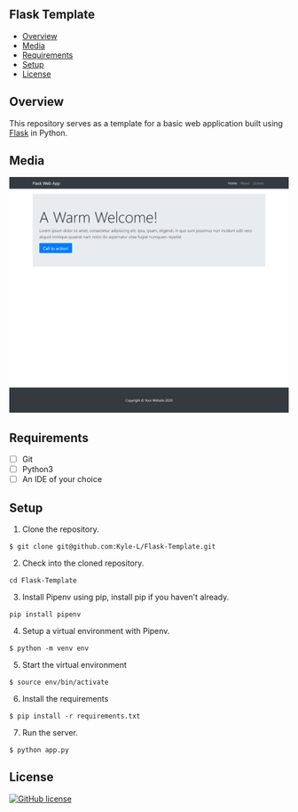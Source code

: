 ## Flask Template

- [Overview](#overview)
- [Media](#media)
- [Requirements](#requirements)
- [Setup](#setup)
- [License](#license)

<a name="overview"/></a>
## Overview
This repository serves as a template for a basic web application built using [Flask](https://flask.palletsprojects.com/en/1.1.x/) in Python.

<a name="media"/></a>
## Media
![Screennshot of homepage](docs/screenshots/screenshot-home.png)

<a name="requirements"/></a>
## Requirements
- [ ] Git
- [ ] Python3
- [ ] An IDE of your choice

<a name="setup"/></a>
## Setup
1. Clone the repository.
```
$ git clone git@github.com:Kyle-L/Flask-Template.git
```

2. Check into the cloned repository.
```
cd Flask-Template
```

3. Install Pipenv using pip, install pip if you haven't already.
```
pip install pipenv
```

4. Setup a virtual environment with Pipenv.
```
$ python -m venv env
```

5. Start the virtual environment
```
$ source env/bin/activate
```

6. Install the requirements
```
$ pip install -r requirements.txt
```

7. Run the server.
```
$ python app.py
```

<a name="license"></a>
## License
[![GitHub license](https://img.shields.io/badge/license-MIT-blue.svg)](LICENSE)
